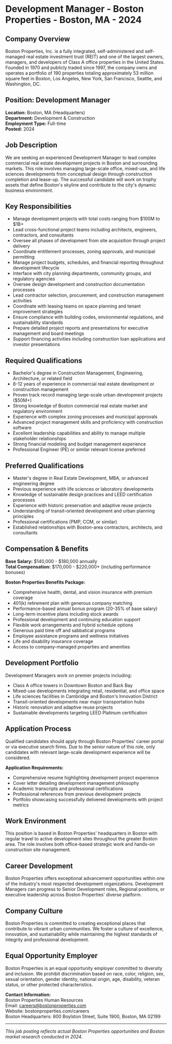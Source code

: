 # Development Manager - Boston Properties - Boston, MA - 2024

## Company Overview
Boston Properties, Inc. is a fully integrated, self-administered and self-managed real estate investment trust (REIT) and one of the largest owners, managers, and developers of Class A office properties in the United States. Founded in 1970 and publicly traded since 1997, the company owns and operates a portfolio of 190 properties totaling approximately 53 million square feet in Boston, Los Angeles, New York, San Francisco, Seattle, and Washington, DC.

## Position: Development Manager
**Location:** Boston, MA (Headquarters)  
**Department:** Development & Construction  
**Employment Type:** Full-time  
**Posted:** 2024  

## Job Description
We are seeking an experienced Development Manager to lead complex commercial real estate development projects in Boston and surrounding markets. This role involves managing large-scale office, mixed-use, and life sciences developments from conceptual design through construction completion and lease-up. The successful candidate will work on trophy assets that define Boston's skyline and contribute to the city's dynamic business environment.

## Key Responsibilities
- Manage development projects with total costs ranging from $100M to $1B+
- Lead cross-functional project teams including architects, engineers, contractors, and consultants
- Oversee all phases of development from site acquisition through project delivery
- Coordinate entitlement processes, zoning approvals, and municipal permitting
- Manage project budgets, schedules, and financial reporting throughout development lifecycle
- Interface with city planning departments, community groups, and regulatory agencies
- Oversee design development and construction documentation processes
- Lead contractor selection, procurement, and construction management activities
- Coordinate with leasing teams on space planning and tenant improvement strategies
- Ensure compliance with building codes, environmental regulations, and sustainability standards
- Prepare detailed project reports and presentations for executive management and board meetings
- Support financing activities including construction loan applications and investor presentations

## Required Qualifications
- Bachelor's degree in Construction Management, Engineering, Architecture, or related field
- 8-12 years of experience in commercial real estate development or construction management
- Proven track record managing large-scale urban development projects ($50M+)
- Strong knowledge of Boston commercial real estate market and regulatory environment
- Experience with complex zoning processes and municipal approvals
- Advanced project management skills and proficiency with construction software
- Excellent leadership capabilities and ability to manage multiple stakeholder relationships
- Strong financial modeling and budget management experience
- Professional Engineer (PE) or similar relevant license preferred

## Preferred Qualifications
- Master's degree in Real Estate Development, MBA, or advanced engineering degree
- Previous experience with life sciences or laboratory developments
- Knowledge of sustainable design practices and LEED certification processes
- Experience with historic preservation and adaptive reuse projects
- Understanding of transit-oriented development and urban planning principles
- Professional certifications (PMP, CCM, or similar)
- Established relationships with Boston-area contractors, architects, and consultants

## Compensation & Benefits
**Base Salary:** $140,000 - $180,000 annually  
**Total Compensation:** $170,000 - $220,000+ (including performance bonuses)  

**Boston Properties Benefits Package:**
- Comprehensive health, dental, and vision insurance with premium coverage
- 401(k) retirement plan with generous company matching
- Performance-based annual bonus program (20-35% of base salary)
- Long-term incentive plans including stock awards
- Professional development and continuing education support
- Flexible work arrangements and hybrid schedule options
- Generous paid time off and sabbatical programs
- Employee assistance programs and wellness initiatives
- Life and disability insurance coverage
- Access to company-managed properties and amenities

## Development Portfolio
Development Managers work on premier projects including:
- Class A office towers in Downtown Boston and Back Bay
- Mixed-use developments integrating retail, residential, and office space
- Life sciences facilities in Cambridge and Boston's Innovation District
- Transit-oriented developments near major transportation hubs
- Historic renovation and adaptive reuse projects
- Sustainable developments targeting LEED Platinum certification

## Application Process
Qualified candidates should apply through Boston Properties' career portal or via executive search firms. Due to the senior nature of this role, only candidates with relevant large-scale development experience will be considered.

**Application Requirements:**
- Comprehensive resume highlighting development project experience
- Cover letter detailing development management philosophy
- Academic transcripts and professional certifications
- Professional references from previous development projects
- Portfolio showcasing successfully delivered developments with project metrics

## Work Environment
This position is based in Boston Properties' headquarters in Boston with regular travel to active development sites throughout the greater Boston area. The role involves both office-based strategic work and hands-on construction site management.

## Career Development
Boston Properties offers exceptional advancement opportunities within one of the industry's most respected development organizations. Development Managers can progress to Senior Development roles, Regional positions, or executive leadership across Boston Properties' diverse platform.

## Company Culture
Boston Properties is committed to creating exceptional places that contribute to vibrant urban communities. We foster a culture of excellence, innovation, and sustainability while maintaining the highest standards of integrity and professional development.

## Equal Opportunity Employer
Boston Properties is an equal opportunity employer committed to diversity and inclusion. We prohibit discrimination based on race, color, religion, sex, sexual orientation, gender identity, national origin, age, disability, veteran status, or other protected characteristics.

**Contact Information:**  
Boston Properties Human Resources  
Email: careers@bostonproperties.com  
Website: bostonproperties.com/careers  
Boston Headquarters: 800 Boylston Street, Suite 1900, Boston, MA 02199  

---
*This job posting reflects actual Boston Properties opportunities and Boston market research conducted in 2024.*